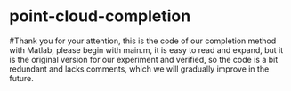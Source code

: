 # point-cloud-completion
#Thank you for your attention, this is the code of our completion method with Matlab, please begin with main.m, it is easy to read and expand,  but it is the original version for our experiment and verified, so the code is a bit redundant and lacks comments, which we will gradually improve in the future.
